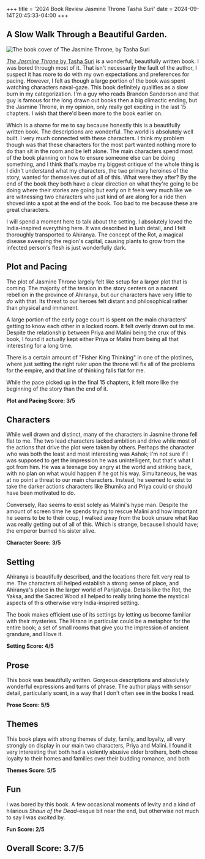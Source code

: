 +++
title = '2024 Book Review Jasmine Throne Tasha Suri'
date = 2024-09-14T20:45:33-04:00
+++

## A Slow Walk Through a Beautiful Garden.

![The book cover of The Jasmine Throne, by Tasha Suri](https://images-na.ssl-images-amazon.com/images/S/compressed.photo.goodreads.com/books/1603885729i/50523477.jpg)

[*The Jasmine Throne* by Tasha Suri](https://www.goodreads.com/book/show/50523477-the-jasmine-throne?from_search=true&from_srp=true&qid=3cqvlsQ2ly&rank=1) is a wonderful, beautifully written book. I was bored through most of it. That isn't necessarily the fault of the author, I suspect it has more to do with my own expectations and preferences for pacing. However, I felt as though a large portion of the book was spent watching characters naval-gaze. This book definitely qualifies as a slow burn in my categorization. I'm a guy who reads Brandon Sanderson and that guy is famous for the long drawn out books then a big climactic ending, but the Jasmine Throne, in my opinion, only really got exciting in the last 15 chapters. I wish that there'd been more to the book earlier on.

Which is a shame for me to say because honestly this is a beautifully written book. The descriptions are wonderful. The world is absolutely well built. I very much connected with these characters. I think my problem though was that these characters for the most part wanted nothing more to do than sit in the room and be left alone. The main characters spend most of the book planning on how to ensure someone else can be doing something, and I think that's maybe my biggest critique of the whole thing is I didn't understand what my characters, the two primary heroines of the story, wanted for themselves out of all of this. What were they after? By the end of the book they both have a clear direction on what they're going to be doing where their stories are going but early on it feels very much like we are witnessing two characters who just kind of are along for a ride then shoved into a spot at the end of the book. Too bad to me because these are great characters. 

I will spend a moment here to talk about the setting. I absolutely loved the India-inspired everything here. It was described in lush detail, and I felt thoroughly transported to Ahiranya. The concept of the Rot, a magical disease sweeping the region's capital, causing plants to grow from the infected person's flesh is just wonderfully dark.


## Plot and Pacing
The plot of Jasmine Throne largely felt like setup for a larger plot that is coming. The majority of the tension in the story centers on a nacent rebellion in the province of Ahiranya, but our characters have very little to _do_ with that. Its threat to our heroes felt distant and philosophical rather than physical and immanent.

A large portion of the early page count is spent on the main characters' getting to know each other in a locked room. It felt overly drawn out to me. Despite the relationship between Priya and Malini being the crux of this book, I found it actually kept either Priya or Malini from being all that interesting for a long time.

There is a certain amount of "Fisher King Thinking" in one of the plotlines, where just setting the right ruler upon the throne will fix all of the problems for the empire, and that line of thinking falls flat for me.

While the pace picked up in the final 15 chapters, it felt more like the beginning of the story than the end of it.

**Plot and Pacing Score: 3/5**

## Characters

While well drawn and distinct, many of the characters in Jasmine throne fell flat to me. The two lead characters lacked ambition and drive while most of the actions that drive the plot were taken by others. Perhaps the character who was both the least and most interesting was Ashok; I'm not sure if I was supposed to get the impression he was unintelligent, but that's what I got from him. He was a teenage boy angry at the world and striking back, with no plan on what would happen if he got his way. Simultaneous, he was at no point a threat to our main characters. Instead, he seemed to exist to take the darker actions characters like Bhumika and Priya could or should have been motivated to do.

Conversely, Rao seems to exist solely as Malini's hype man. Despite the amount of screen time he spends trying to rescue Malini and how important he seems to be to their coup, I walked away from the book unsure what Rao was really getting out of all of this. Which is strange, because I should have; the emperor burned his sister alive.

**Character Score: 3/5**

## Setting

Ahiranya is beautifully described, and the locations there felt very real to me. The characters all helped establish a strong sense of place, and Ahiranya's place in the larger world of Parijatvipa. Details like the Rot, the Yaksa, and the Sacred Wood all helped to really bring home the mystical aspects of this otherwise very India-inspired setting.

The book makes efficient use of its settings by letting us become familiar with their mysteries. The Hirana in particular could be a metaphor for the entire book; a set of small rooms that give you the impression of ancient grandure, and I love it.

**Setting Score: 4/5**

## Prose

This book was beautifully written. Gorgeous descriptions and absolutely wonderful expressions and turns of phrase. The author plays with sensor detail, particularly scent, in a way that I don't often see in the books I read. 

**Prose Score: 5/5**

## Themes

This book plays with strong themes of duty, family, and loyalty, all very strongly on display in our main two characters, Priya and Malini. I found it very interesting that both had a violently abusive older brothers, both chose loyalty to their homes and families over their budding romance, and both 

**Themes Score: 5/5**

## Fun

I was bored by this book. A few occasional moments of levity and a kind of hilarious *Shaun of the Dead*-esque bit near the end, but otherwise not much to say I was _excited_ by.

**Fun Score: 2/5**

## Overall Score: 3.7/5